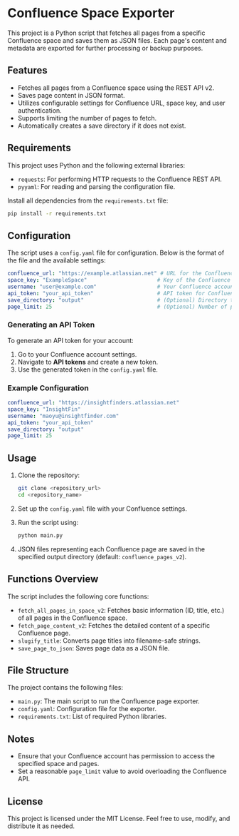 # Confluence Space Exporter

This project is a Python script that fetches all pages from a specific Confluence space and saves them as JSON files. Each page's content and metadata are exported for further processing or backup purposes.

## Features

- Fetches all pages from a Confluence space using the REST API v2.
- Saves page content in JSON format.
- Utilizes configurable settings for Confluence URL, space key, and user authentication.
- Supports limiting the number of pages to fetch.
- Automatically creates a save directory if it does not exist.

## Requirements

This project uses Python and the following external libraries:
- `requests`: For performing HTTP requests to the Confluence REST API.
- `pyyaml`: For reading and parsing the configuration file.

Install all dependencies from the `requirements.txt` file:
```bash
pip install -r requirements.txt
```

## Configuration

The script uses a `config.yaml` file for configuration. Below is the format of the file and the available settings:

```yaml
confluence_url: "https://example.atlassian.net" # URL for the Confluence instance
space_key: "ExampleSpace"                      # Key of the Confluence space to export
username: "user@example.com"                   # Your Confluence account username
api_token: "your_api_token"                    # API token for Confluence
save_directory: "output"                       # (Optional) Directory to save JSON files. Defaults to 'confluence_pages_v2'.
page_limit: 25                                 # (Optional) Number of pages to fetch per request. Defaults to 25.
```

### Generating an API Token

To generate an API token for your account:
1. Go to your Confluence account settings.
2. Navigate to **API tokens** and create a new token.
3. Use the generated token in the `config.yaml` file.

### Example Configuration

```yaml
confluence_url: "https://insightfinders.atlassian.net"
space_key: "InsightFin"
username: "maoyu@insightfinder.com"
api_token: "your_api_token"
save_directory: "output"
page_limit: 25
```

## Usage

1. Clone the repository:
   ```bash
   git clone <repository_url>
   cd <repository_name>
   ```

2. Set up the `config.yaml` file with your Confluence settings.

3. Run the script using:
   ```bash
   python main.py
   ```

4. JSON files representing each Confluence page are saved in the specified output directory (default: `confluence_pages_v2`).

## Functions Overview

The script includes the following core functions:

- `fetch_all_pages_in_space_v2`: Fetches basic information (ID, title, etc.) of all pages in the Confluence space.
- `fetch_page_content_v2`: Fetches the detailed content of a specific Confluence page.
- `slugify_title`: Converts page titles into filename-safe strings.
- `save_page_to_json`: Saves page data as a JSON file.

## File Structure

The project contains the following files:

- `main.py`: The main script to run the Confluence page exporter.
- `config.yaml`: Configuration file for the exporter.
- `requirements.txt`: List of required Python libraries.

## Notes

- Ensure that your Confluence account has permission to access the specified space and pages.
- Set a reasonable `page_limit` value to avoid overloading the Confluence API.

## License

This project is licensed under the MIT License. Feel free to use, modify, and distribute it as needed.